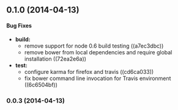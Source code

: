 <a name="0.1.0"></a>
## 0.1.0 (2014-04-13)


#### Bug Fixes

* **build:**
  * remove support for node 0.6 build testing ((a7ec3dbc))
  * remove bower from local dependencies and require global installation ((72ea2e6a))
* **test:**
  * configure karma for firefox and travis ((cd6ca033))
  * fix bower command line invocation for Travis environment ((6c6504bf))


<a name="0.0.3"></a>
### 0.0.3 (2014-04-13)

